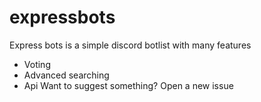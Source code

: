 # expressbots
Express bots is a simple discord botlist with many features
- Voting
- Advanced searching
- Api
Want to suggest something? Open a new issue
